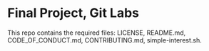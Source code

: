 # Final Project, Git Labs
This repo contains the required files: LICENSE, README.md, CODE_OF_CONDUCT.md, CONTRIBUTING.md, simple-interest.sh.
